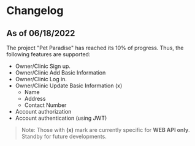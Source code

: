 # Changelog
## As of 06/18/2022

The project "Pet Paradise" has reached its 10% of progress. Thus, the following features are supported:

- Owner/Clinic Sign up.
- Owner/Clinic Add Basic Information
- Owner/Clinic Log in.
- Owner/Clinic Update Basic Information (x)
   - Name
   - Address
   - Contact Number
- Account authorization
- Account authentication (using JWT)

> Note: Those with **(x)** mark are currently specific for **WEB API only**. Standby for future developments.
